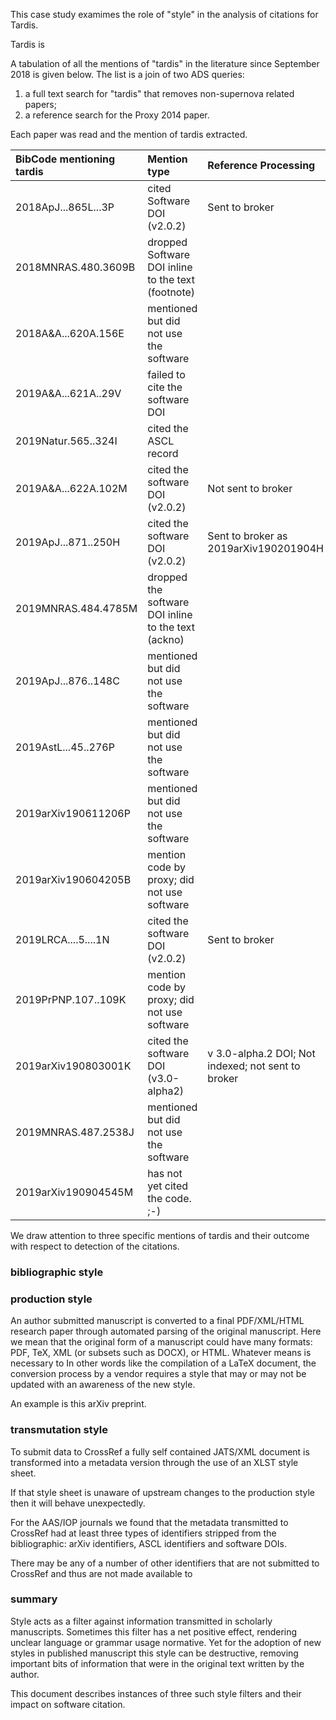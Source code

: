 

This case study examimes the role of "style" in the analysis of citations for Tardis.  

Tardis is

A tabulation of all the mentions of "tardis" in the literature since September 2018 is given below. 
The list is a join of two ADS queries:
1) a full text search for "tardis" that removes non-supernova related papers;
2) a reference search for the Proxy 2014 paper.

Each paper was read and the mention of tardis extracted. 

| BibCode mentioning tardis | Mention type                                       | Reference Processing
|     :---                  | :----                                              | :----
|     2018ApJ...865L...3P   | cited Software DOI (v2.0.2)                        |   Sent to broker
|     2018MNRAS.480.3609B   | dropped Software DOI inline to the text (footnote) | 
|     2018A&A...620A.156E   | mentioned but did not use the software             |
|     2019A&A...621A..29V   | failed to cite the software DOI                    |
|     2019Natur.565..324I   | cited the ASCL record                              |    
|     2019A&A...622A.102M   | cited the software DOI (v2.0.2)                    | Not sent to broker
|     2019ApJ...871..250H   | cited the software DOI (v2.0.2)                    | Sent to broker as 2019arXiv190201904H
|     2019MNRAS.484.4785M   | dropped the software DOI inline to the text (ackno)|
|     2019ApJ...876..148C   | mentioned but did not use the software             | 
|     2019AstL...45..276P   | mentioned but did not use the software             |
|     2019arXiv190611206P   | mentioned but did not use the software             |
|     2019arXiv190604205B   | mention code by proxy; did not use software        |
|     2019LRCA....5....1N   | cited the software DOI (v2.0.2)                    | Sent to broker
|     2019PrPNP.107..109K   | mention code by proxy; did not use software        |
|     2019arXiv190803001K   | cited the software DOI  (v3.0-alpha2)              | v 3.0-alpha.2 DOI; Not indexed; not sent to broker
|     2019MNRAS.487.2538J   | mentioned but did not use the software             | 
|     2019arXiv190904545M   | has not yet cited the code. ;-)                    |

We draw attention to three specific mentions of tardis and their outcome with respect to detection of the citations. 





### bibliographic style


### production style

An author submitted manuscript is converted to a final PDF/XML/HTML research paper through automated parsing of the original manuscript.
Here we mean that the original form of a manuscript could have many formats: PDF, TeX, XML (or subsets such as DOCX), or HTML. 
Whatever means is necessary to 
In other words like the compilation of a LaTeX document, the conversion process by a vendor requires a style that may or may not be updated with an awareness of the new style.

An example is this arXiv preprint. 

### transmutation style

To submit data to CrossRef a fully self contained JATS/XML document is transformed into a metadata version through the use of an XLST style sheet. 

If that style sheet is unaware of upstream changes to the production style then it will behave unexpectedly.

For the AAS/IOP journals we found that the metadata transmitted to CrossRef had at least three types of identifiers stripped from the bibliographic: arXiv identifiers, ASCL identifiers and software DOIs. 

There may be any of a number of other identifiers that are not submitted to CrossRef and thus are not made available to 


### summary

Style acts as a filter against information transmitted in scholarly manuscripts. 
Sometimes this filter has a net positive effect, rendering unclear language or grammar usage normative.
Yet for the adoption of new styles in published manuscript this style can be destructive, removing important bits of information that were in the original text written by the author.

This document describes instances of three such style filters and their impact on software citation. 
